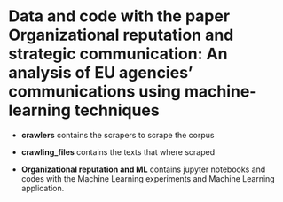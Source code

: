 # Data and code with the paper Organizational reputation and strategic communication: An analysis of EU agencies’ communications using machine-learning techniques 

- **crawlers** contains the scrapers to scrape the corpus

- **crawling_files** contains the texts that where scraped

- **Organizational reputation and ML** contains jupyter notebooks and codes with the Machine Learning experiments and Machine Learning application.